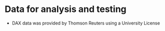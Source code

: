 # Data for analysis and testing
- DAX data was provided by Thomson Reuters using a University License
